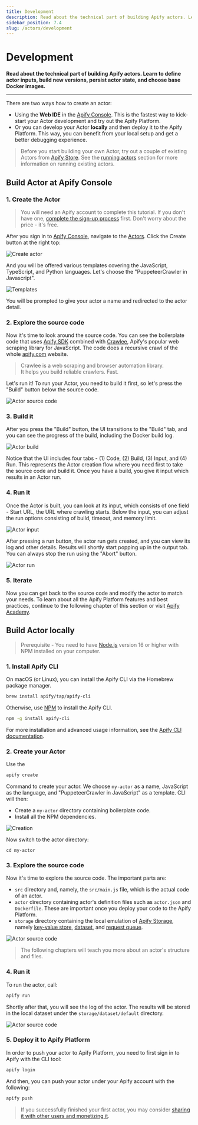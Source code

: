 ```yaml
---
title: Development
description: Read about the technical part of building Apify actors. Learn to define actor inputs, build new versions, persist actor state, and choose base Docker images.
sidebar_position: 7.4
slug: /actors/development
---
```


# Development

**Read about the technical part of building Apify actors. Learn to define actor inputs, build new versions, persist actor state, and choose base Docker images.**

---

There are two ways how to create an actor:
- Using the **Web IDE** in the [Apify Console](https://console.apify.com). This is the fastest way to kick-start your Actor development and try out the Apify Platform.
- Or you can develop your Actor **locally** and then deploy it to the Apify Platform. This way, you can benefit from your local setup and get a better debugging experience.

> Before you start building your own Actor, try out a couple of existing Actors from [Apify Store](https://apify.com/store). See the [running actors](./running) section for more information on running existing actors.

## Build Actor at Apify Console

### 1. Create the Actor

> You will need an Apify account to complete this tutorial. If you don't have one, [complete the sign-up process](https://console.apify.com/sign-up) first. Don't worry about the price - it's free.

After you sign in to [Apify Console](https://console.apify.com), navigate to the [Actors](https://console.apify.com/actors). Click the Create button at the right top:

![Create actor](./images/home/actor-create-button.png)

And you will be offered various templates covering the JavaScript, TypeScript, and Python languages. Let's choose the "PuppeteerCrawler in Javascript".

![Templates](./images/home/actor-create-templates.png)

You will be prompted to give your actor a name and redirected to the actor detail.

### 2. Explore the source code

Now it's time to look around the source code. You can see the boilerplate code that uses [Apify SDK](https://docs.apify.com/sdk/js/) combined with [Crawlee](https://crawlee.dev/), Apify's popular web scraping library for JavaScript. The code does a recursive crawl of the whole [apify.com](https://apify.com) website.

> Crawlee is a web scraping and browser automation library. <br />
> It helps you build reliable crawlers. Fast.

Let's run it! To run your Actor, you need to build it first, so let's press the "Build" button below the source code.

![Actor source code](./images/home/actor-source-code.png)

### 3. Build it

After you press the "Build" button, the UI transitions to the "Build" tab, and you can see the progress of the build, including the Docker build log.

![Actor build](./images/home/actor-build.png)

Notice that the UI includes four tabs - (1) Code, (2) Build, (3) Input, and (4) Run. This represents the Actor creation flow where you need first to take the source code and build it. Once you have a build, you give it input which results in an Actor run.

### 4. Run it

Once the Actor is built, you can look at its input, which consists of one field - Start URL, the URL where crawling starts. Below the input, you can adjust the run options consisting of build, timeout, and memory limit.

![Actor input](./images/home/actor-input.png)

After pressing a run button, the actor run gets created, and you can view its log and other details. Results will shortly start popping up in the output tab. You can always stop the run using the "Abort" button.

![Actor run](./images/home/actor-run.png)

### 5. Iterate

Now you can get back to the source code and modify the actor to match your needs. To learn about all the Apify Platform features and best practices, continue to the following chapter of this section or visit [Apify Academy](/academy).

## Build Actor locally

> Prerequisite - You need to have [Node.js](https://nodejs.org/en/) version 16 or higher with NPM installed on your computer.

### 1. Install Apify CLI

On macOS (or Linux), you can install the Apify CLI via the Homebrew package manager.

```bash
brew install apify/tap/apify-cli
```

Otherwise, use [NPM](https://www.npmjs.com/) to install the Apify CLI.

```bash
npm -g install apify-cli
```

For more installation and advanced usage information, see the [Apify CLI documentation](https://docs.apify.com/cli/).

### 2. Create your Actor

Use the

```bash
apify create
```

Command to create your actor. We choose `my-actor` as a name, JavaScript as the language, and "PuppeteerCrawler in JavaScript" as a template. CLI will then:
- Create a `my-actor` directory containing boilerplate code.
- Install all the NPM dependencies.

![Creation](./images/home/actor-create.gif)

Now switch to the actor directory:

```
cd my-actor
```

### 3. Explore the source code

Now it's time to explore the source code. The important parts are:
- `src` directory and, namely, the `src/main.js` file, which is the actual code of an actor.
- `actor` directory containing actor's definition files such as `actor.json` and `Dockerfile`. These are important once you deploy your code to the Apify Platform.
- `storage` directory containing the local emulation of [Apify Storage](../storage), namely [key-value store](../storage/key-value-store), [dataset](../storage/dataset), and [request queue](../storage/request-queue).

![Actor source code](./images/home/actor-local-code.png)

> The following chapters will teach you more about an actor's structure and files.

### 4. Run it

To run the actor, call:

```bash
apify run
```

Shortly after that, you will see the log of the actor. The results will be stored in the local dataset under the `storage/dataset/default` directory.

![Actor source code](./images/home/actor-local-run.png)


### 5. Deploy it to Apify Platform

In order to push your actor to Apify Platform, you need to first sign in to Apify with the CLI tool:

```bash
apify login
```

And then, you can push your actor under your Apify account with the following:

```bash
apify push
```


> If you successfully finished your first actor, you may consider [sharing it with other users and monetizing it](./publishing).




